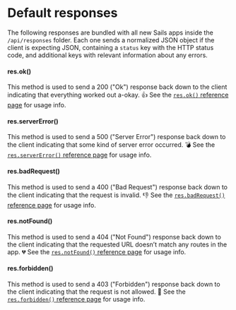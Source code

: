 # Default responses

The following responses are bundled with all new Sails apps inside the `/api/responses` folder.  Each one sends a normalized JSON object if the client is expecting JSON, containing a `status` key with the HTTP status code, and additional keys with relevant information about any errors.

#### res.ok()

This method is used to send a 200 ("Ok") response back down to the client indicating that everything worked out a-okay. 👍 See the [`res.ok()` reference page](http://sailsjs.org/documentation/reference/response-res/res-ok) for usage info.

#### res.serverError()

This method is used to send a 500 ("Server Error") response back down to the client indicating that some kind of server error occurred. 💣 See the [`res.serverError()` reference page](http://sailsjs.org/documentation/reference/response-res/res-server-error) for usage info.

#### res.badRequest()

This method is used to send a 400 ("Bad Request") response back down to the client indicating that the request is invalid. 👎 See the [`res.badRequest()` reference page](http://sailsjs.org/documentation/reference/response-res/res-bad-request) for usage info.

#### res.notFound()

This method is used to send a 404 ("Not Found") response back down to the client indicating that the requested URL doesn&rsquo;t match any routes in the app. 💔 See the [`res.notFound()` reference page](http://sailsjs.org/documentation/reference/response-res/res-not-found) for usage info.

#### res.forbidden()

This method is used to send a 403 ("Forbidden") response back down to the client indicating that the request is not allowed. 🚫 See the [`res.forbidden()` reference page](http://sailsjs.org/documentation/reference/response-res/res-forbidden) for usage info.

<docmeta name="displayName" value="Default responses">
